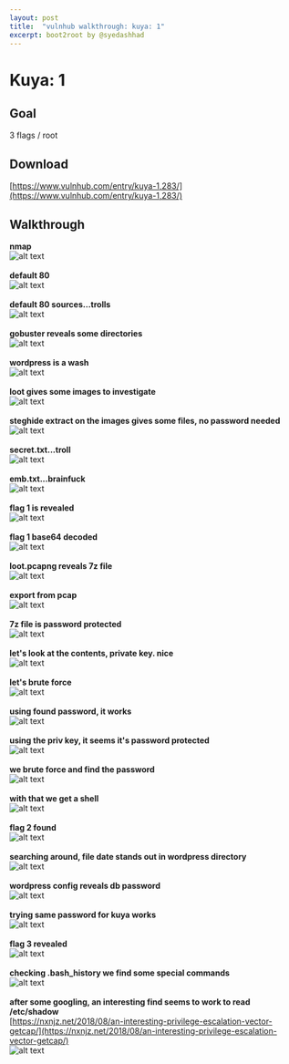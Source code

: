 ```yaml
---
layout: post
title:  "vulnhub walkthrough: kuya: 1"
excerpt: boot2root by @syedashhad
---
```


# Kuya: 1

## Goal #
3 flags / root

## Download #
[https://www.vulnhub.com/entry/kuya-1,283/](https://www.vulnhub.com/entry/kuya-1,283/)

## Walkthrough #
**nmap**
<br>![alt text](../vulnhub/2018/kuya_1/imgs/nmap.png)
<br><br>
**default 80**
<br>![alt text](../vulnhub/2018/kuya_1/imgs/default80.png)
<br><br>
**default 80 sources...trolls**
<br>![alt text](../vulnhub/2018/kuya_1/imgs/default80source.png)
<br><br>
**gobuster reveals some directories**
<br>![alt text](../vulnhub/2018/kuya_1/imgs/gobuster.png)
<br><br>
**wordpress is a wash**
<br>![alt text](../vulnhub/2018/kuya_1/imgs/wordpress.png)
<br><br>
**loot gives some images to investigate**
<br>![alt text](../vulnhub/2018/kuya_1/imgs/loot80.png)
<br><br>
**steghide extract on the images gives some files, no password needed**
<br>![alt text](../vulnhub/2018/kuya_1/imgs/steghide.png)
<br><br>
**secret.txt...troll**
<br>![alt text](../vulnhub/2018/kuya_1/imgs/secrettxt.png)
<br><br>
**emb.txt...brainfuck**
<br>![alt text](../vulnhub/2018/kuya_1/imgs/embtxt.png)
<br><br>
**flag 1 is revealed**
<br>![alt text](../vulnhub/2018/kuya_1/imgs/flag1.png)
<br><br>
**flag 1 base64 decoded**
<br>![alt text](../vulnhub/2018/kuya_1/imgs/bfbalut.png)
<br><br>
**loot.pcapng reveals 7z file**
<br>![alt text](../vulnhub/2018/kuya_1/imgs/lootpcap.png)
<br><br>
**export from pcap**
<br>![alt text](../vulnhub/2018/kuya_1/imgs/exportpcap.png)
<br><br>
**7z file is password protected**
<br>![alt text](../vulnhub/2018/kuya_1/imgs/7zpassprotect.png)
<br><br>
**let's look at the contents, private key. nice**
<br>![alt text](../vulnhub/2018/kuya_1/imgs/7zcontents.png)
<br><br>
**let's brute force**
<br>![alt text](../vulnhub/2018/kuya_1/imgs/lootbrutejohn.png)
<br><br>
**using found password, it works**
<br>![alt text](../vulnhub/2018/kuya_1/imgs/7zloot.png)
<br><br>
**using the priv key, it seems it's password protected**
<br>![alt text](../vulnhub/2018/kuya_1/imgs/idrsapassprotect.png)
<br><br>
**we brute force and find the password**
<br>![alt text](../vulnhub/2018/kuya_1/imgs/idrsabrutejohn.png)
<br><br>
**with that we get a shell**
<br>![alt text](../vulnhub/2018/kuya_1/imgs/shell.png)
<br><br>
**flag 2 found**
<br>![alt text](../vulnhub/2018/kuya_1/imgs/flag2.png)
<br><br>
**searching around, file date stands out in wordpress directory**
<br>![alt text](../vulnhub/2018/kuya_1/imgs/wpdate.png)
<br><br>
**wordpress config reveals db password**
<br>![alt text](../vulnhub/2018/kuya_1/imgs/wpconfig.png)
<br><br>
**trying same password for kuya works**
<br>![alt text](../vulnhub/2018/kuya_1/imgs/kuya.png)
<br><br>
**flag 3 revealed**
<br>![alt text](../vulnhub/2018/kuya_1/imgs/flag3.png)
<br><br>
**checking .bash_history we find some special commands**
<br>![alt text](../vulnhub/2018/kuya_1/imgs/bashhist.png)
<br><br>
**after some googling, an interesting find seems to work to read /etc/shadow**<br>
[https://nxnjz.net/2018/08/an-interesting-privilege-escalation-vector-getcap/](https://nxnjz.net/2018/08/an-interesting-privilege-escalation-vector-getcap/)
<br>![alt text](../vulnhub/2018/kuya_1/imgs/shadow.png)
<br><br>















